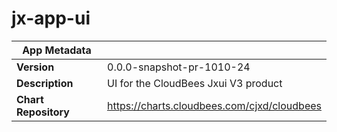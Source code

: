 # jx-app-ui

|App Metadata||
|---|---|
| **Version** | 0.0.0-snapshot-pr-1010-24 |
| **Description** | UI for the CloudBees Jxui V3 product |
| **Chart Repository** | https://charts.cloudbees.com/cjxd/cloudbees |
